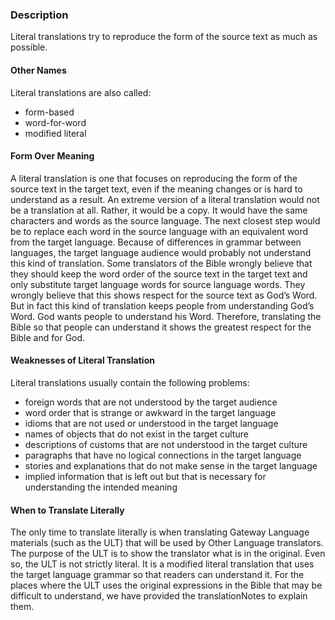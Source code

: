 ### Description

Literal translations try to reproduce the form of the source text as much as possible.

#### Other Names

Literal translations are also called:

* form-based
* word-for-word
* modified literal

#### Form Over Meaning

A literal translation is one that focuses on reproducing the form of the source text in the target text, even if the meaning changes or is hard to understand as a result. An extreme version of a literal translation would not be a translation at all. Rather, it would be a copy. It would have the same characters and words as the source language. The next closest step would be to replace each word in the source language with an equivalent word from the target language. Because of differences in grammar between languages, the target language audience would probably not understand this kind of translation. Some translators of the Bible wrongly believe that they should keep the word order of the source text in the target text and only substitute target language words for source language words. They wrongly believe that this shows respect for the source text as God’s Word. But in fact this kind of translation keeps people from understanding God’s Word. God wants people to understand his Word. Therefore, translating the Bible so that people can understand it shows the greatest respect for the Bible and for God.

#### Weaknesses of Literal Translation

Literal translations usually contain the following problems:

* foreign words that are not understood by the target audience
* word order that is strange or awkward in the target language
* idioms that are not used or understood in the target language
* names of objects that do not exist in the target culture
* descriptions of customs that are not understood in the target culture
* paragraphs that have no logical connections in the target language
* stories and explanations that do not make sense in the target language
* implied information that is left out but that is necessary for understanding the intended meaning

#### When to Translate Literally

The only time to translate literally is when translating Gateway Language materials (such as the ULT) that will be used by Other Language translators. The purpose of the ULT is to show the translator what is in the original. Even so, the ULT is not strictly literal. It is a modified literal translation that uses the target language grammar so that readers can understand it. For the places where the ULT uses the original expressions in the Bible that may be difficult to understand, we have provided the translationNotes to explain them.
